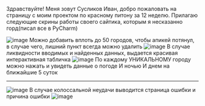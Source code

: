 Здравствуйте! Меня зовут Сусликов Иван, добро пожаловать на страницу с моим проектом по красному питону за 12 неделю. Прилагаю следующие скрины работы своего сайтика, которым я несказанно горд(писал все в PyCharm)

![image](https://github.com/user-attachments/assets/1a806d9d-458b-471a-be71-63f5e4bfb23d)
Можно добавить вплоть до 50 городов, чтобы апикей потянул, в случае чего, лишний пункт всегда можно удалить
![image](https://github.com/user-attachments/assets/c49c6c5c-1e72-45b7-b73b-2dd0559b0827)
В случае ликвидности вводимых и найденных данных, выдается красивая интерактивная табличка
![image](https://github.com/user-attachments/assets/a2bede37-c308-4923-b394-ab9f107751cf)
По каждому УНИКАЛЬНОМУ городу можно нажать и увидеть данные о погоде И ночью И днем на ближайшие 5 суток
___________________________

![image](https://github.com/user-attachments/assets/9ea09140-c6d9-48e8-8a0e-cdc85301a301)
В случае колоссальной неудачи выводится страница ошибки и причина ошибки
![image](https://github.com/user-attachments/assets/30679fb6-9401-4212-8f86-5c9ac2a72199)

